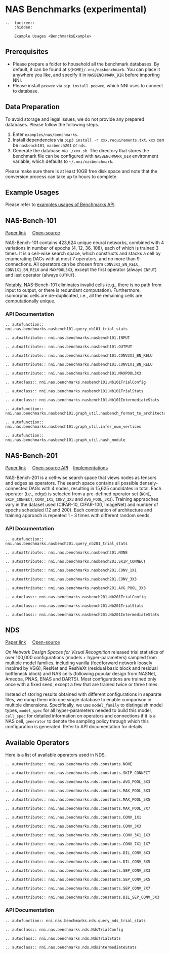 # NAS Benchmarks (experimental)

```eval_rst
..  toctree::
    :hidden:

    Example Usages <BenchmarksExample>
```

## Prerequisites

* Please prepare a folder to household all the benchmark databases. By default, it can be found at `${HOME}/.nni/nasbenchmark`. You can place it anywhere you like, and specify it in `NASBENCHMARK_DIR` before importing NNI.
* Please install `peewee` via `pip install peewee`, which NNI uses to connect to database.

## Data Preparation

To avoid storage and legal issues, we do not provide any prepared databases. Please follow the following steps.

1. Enter `examples/nas/benchmarks`.
2. Install dependencies via `pip3 install -r xxx.requirements.txt`. `xxx` can be `nasbench101`, `nasbench201` or `nds`.
3. Generate the database via `./xxx.sh`. The directory that stores the benchmark file can be configured with `NASBENCHMARK_DIR` environment variable, which defaults to `~/.nni/nasbenchmark`.

Please make sure there is at least 10GB free disk space and note that the conversion process can take up to hours to complete.

## Example Usages

Please refer to [examples usages of Benchmarks API](./BenchmarksExample).

## NAS-Bench-101

[Paper link](https://arxiv.org/abs/1902.09635) &nbsp; &nbsp; [Open-source](https://github.com/google-research/nasbench)

NAS-Bench-101 contains 423,624 unique neural networks, combined with 4 variations in number of epochs (4, 12, 36, 108), each of which is trained 3 times. It is a cell-wise search space, which constructs and stacks a cell by enumerating DAGs with at most 7 operators, and no more than 9 connections. All operators can be chosen from `CONV3X3_BN_RELU`, `CONV1X1_BN_RELU` and `MAXPOOL3X3`, except the first operator (always `INPUT`) and last operator (always `OUTPUT`).

Notably, NAS-Bench-101 eliminates invalid cells (e.g., there is no path from input to output, or there is redundant computation). Furthermore, isomorphic cells are de-duplicated, i.e., all the remaining cells are computationally unique.

### API Documentation

```eval_rst
.. autofunction:: nni.nas.benchmarks.nasbench101.query_nb101_trial_stats

.. autoattribute:: nni.nas.benchmarks.nasbench101.INPUT

.. autoattribute:: nni.nas.benchmarks.nasbench101.OUTPUT

.. autoattribute:: nni.nas.benchmarks.nasbench101.CONV3X3_BN_RELU

.. autoattribute:: nni.nas.benchmarks.nasbench101.CONV1X1_BN_RELU

.. autoattribute:: nni.nas.benchmarks.nasbench101.MAXPOOL3X3

.. autoclass:: nni.nas.benchmarks.nasbench101.Nb101TrialConfig

.. autoclass:: nni.nas.benchmarks.nasbench101.Nb101TrialStats

.. autoclass:: nni.nas.benchmarks.nasbench101.Nb101IntermediateStats

.. autofunction:: nni.nas.benchmarks.nasbench101.graph_util.nasbench_format_to_architecture_repr

.. autofunction:: nni.nas.benchmarks.nasbench101.graph_util.infer_num_vertices

.. autofunction:: nni.nas.benchmarks.nasbench101.graph_util.hash_module
```

## NAS-Bench-201

[Paper link](https://arxiv.org/abs/2001.00326) &nbsp; &nbsp; [Open-source API](https://github.com/D-X-Y/NAS-Bench-201) &nbsp; &nbsp;[Implementations](https://github.com/D-X-Y/AutoDL-Projects)

NAS-Bench-201 is a cell-wise search space that views nodes as tensors and edges as operators. The search space contains all possible densely-connected DAGs with 4 nodes, resulting in 15,625 candidates in total. Each operator (i.e., edge) is selected from a pre-defined operator set (`NONE`, `SKIP_CONNECT`, `CONV_1X1`, `CONV_3X3` and `AVG_POOL_3X3`). Training appraoches vary in the dataset used (CIFAR-10, CIFAR-100, ImageNet) and number of epochs scheduled (12 and 200). Each combination of architecture and training approach is repeated 1 - 3 times with different random seeds.

### API Documentation


```eval_rst
.. autofunction:: nni.nas.benchmarks.nasbench201.query_nb201_trial_stats

.. autoattribute:: nni.nas.benchmarks.nasbench201.NONE

.. autoattribute:: nni.nas.benchmarks.nasbench201.SKIP_CONNECT

.. autoattribute:: nni.nas.benchmarks.nasbench201.CONV_1X1

.. autoattribute:: nni.nas.benchmarks.nasbench201.CONV_3X3

.. autoattribute:: nni.nas.benchmarks.nasbench201.AVG_POOL_3X3

.. autoclass:: nni.nas.benchmarks.nasbench201.Nb201TrialConfig

.. autoclass:: nni.nas.benchmarks.nasbench201.Nb201TrialStats

.. autoclass:: nni.nas.benchmarks.nasbench201.Nb201IntermediateStats
```

## NDS

[Paper link](https://arxiv.org/abs/1905.13214) &nbsp; &nbsp; [Open-source](https://github.com/facebookresearch/nds)

_On Network Design Spaces for Visual Recognition_ released trial statistics of over 100,000 configurations (models + hyper-parameters) sampled from multiple model families, including vanilla (feedforward network loosely inspired by VGG), ResNet and ResNeXt (residual basic block and residual bottleneck block) and NAS cells (following popular design from NASNet, Ameoba, PNAS, ENAS and DARTS). Most configurations are trained only once with a fixed seed, except a few that are trained twice or three times.

Instead of storing results obtained with different configurations in separate files, we dump them into one single database to enable comparison in multiple dimensions. Specifically, we use `model_family` to distinguish model types, `model_spec` for all hyper-parameters needed to build this model, `cell_spec` for detailed information on operators and connections if it is a NAS cell, `generator` to denote the sampling policy through which this configuration is generated. Refer to API documentation for details.

## Available Operators

Here is a list of available operators used in NDS.

```eval_rst
.. autoattribute:: nni.nas.benchmarks.nds.constants.NONE

.. autoattribute:: nni.nas.benchmarks.nds.constants.SKIP_CONNECT

.. autoattribute:: nni.nas.benchmarks.nds.constants.AVG_POOL_3X3

.. autoattribute:: nni.nas.benchmarks.nds.constants.MAX_POOL_3X3

.. autoattribute:: nni.nas.benchmarks.nds.constants.MAX_POOL_5X5

.. autoattribute:: nni.nas.benchmarks.nds.constants.MAX_POOL_7X7

.. autoattribute:: nni.nas.benchmarks.nds.constants.CONV_1X1

.. autoattribute:: nni.nas.benchmarks.nds.constants.CONV_3X3

.. autoattribute:: nni.nas.benchmarks.nds.constants.CONV_3X1_1X3

.. autoattribute:: nni.nas.benchmarks.nds.constants.CONV_7X1_1X7

.. autoattribute:: nni.nas.benchmarks.nds.constants.DIL_CONV_3X3

.. autoattribute:: nni.nas.benchmarks.nds.constants.DIL_CONV_5X5

.. autoattribute:: nni.nas.benchmarks.nds.constants.SEP_CONV_3X3

.. autoattribute:: nni.nas.benchmarks.nds.constants.SEP_CONV_5X5

.. autoattribute:: nni.nas.benchmarks.nds.constants.SEP_CONV_7X7

.. autoattribute:: nni.nas.benchmarks.nds.constants.DIL_SEP_CONV_3X3
```

### API Documentation

```eval_rst
.. autofunction:: nni.nas.benchmarks.nds.query_nds_trial_stats

.. autoclass:: nni.nas.benchmarks.nds.NdsTrialConfig

.. autoclass:: nni.nas.benchmarks.nds.NdsTrialStats

.. autoclass:: nni.nas.benchmarks.nds.NdsIntermediateStats
```